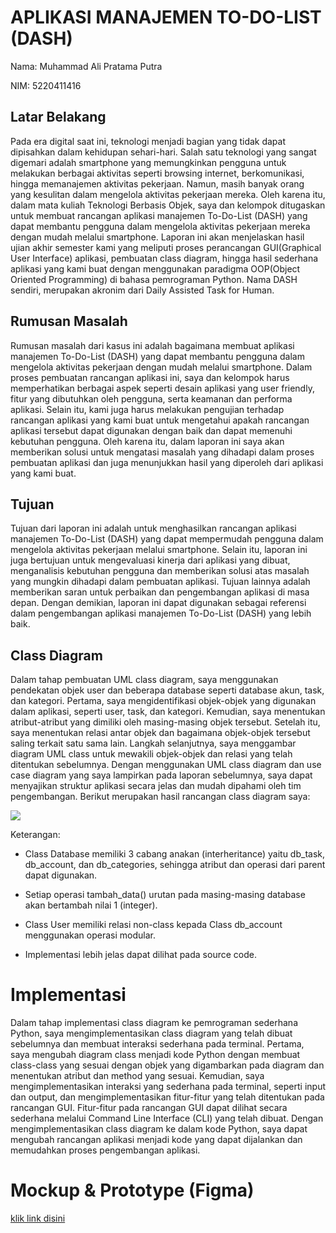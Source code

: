 # APLIKASI MANAJEMEN TO-DO-LIST (DASH)
Nama: Muhammad Ali Pratama Putra

NIM: 5220411416

## Latar Belakang
Pada era digital saat ini, teknologi menjadi bagian yang tidak dapat dipisahkan dalam kehidupan sehari-hari. Salah satu teknologi yang sangat digemari adalah smartphone yang memungkinkan pengguna untuk melakukan berbagai aktivitas seperti browsing internet, berkomunikasi, hingga memanajemen aktivitas pekerjaan. Namun, masih banyak orang yang kesulitan dalam mengelola aktivitas pekerjaan mereka. Oleh karena itu, dalam mata kuliah Teknologi Berbasis Objek, saya dan kelompok ditugaskan untuk membuat rancangan aplikasi manajemen To-Do-List (DASH) yang dapat membantu pengguna dalam mengelola aktivitas pekerjaan mereka dengan mudah melalui smartphone. Laporan ini akan menjelaskan hasil ujian akhir semester kami yang meliputi proses perancangan GUI(Graphical User Interface) aplikasi, pembuatan class diagram, hingga hasil sederhana aplikasi yang kami buat dengan menggunakan paradigma OOP(Object Oriented Programming) di bahasa pemrograman Python. Nama DASH sendiri, merupakan akronim dari Daily Assisted Task for Human.

## Rumusan Masalah
Rumusan masalah dari kasus ini adalah bagaimana membuat aplikasi manajemen To-Do-List (DASH) yang dapat membantu pengguna dalam mengelola aktivitas pekerjaan dengan mudah melalui smartphone. Dalam proses pembuatan rancangan aplikasi ini, saya dan kelompok harus memperhatikan berbagai aspek seperti desain aplikasi yang user friendly, fitur yang dibutuhkan oleh pengguna, serta keamanan dan performa aplikasi. Selain itu, kami juga harus melakukan pengujian terhadap rancangan aplikasi yang kami buat untuk mengetahui apakah rancangan aplikasi tersebut dapat digunakan dengan baik dan dapat memenuhi kebutuhan pengguna. Oleh karena itu, dalam laporan ini saya akan memberikan solusi untuk mengatasi masalah yang dihadapi dalam proses pembuatan aplikasi dan juga menunjukkan hasil yang diperoleh dari aplikasi yang kami buat.

## Tujuan
Tujuan dari laporan ini adalah untuk menghasilkan rancangan aplikasi manajemen To-Do-List (DASH) yang dapat mempermudah pengguna dalam mengelola aktivitas pekerjaan melalui smartphone. Selain itu, laporan ini juga bertujuan untuk mengevaluasi kinerja dari aplikasi yang dibuat, menganalisis kebutuhan pengguna dan memberikan solusi atas masalah yang mungkin dihadapi dalam pembuatan aplikasi. Tujuan lainnya adalah memberikan saran untuk perbaikan dan pengembangan aplikasi di masa depan. Dengan demikian, laporan ini dapat digunakan sebagai referensi dalam pengembangan aplikasi manajemen To-Do-List (DASH) yang lebih baik.

## Class Diagram
Dalam tahap pembuatan UML class diagram, saya menggunakan pendekatan objek user dan beberapa database seperti database akun, task, dan kategori. Pertama, saya mengidentifikasi objek-objek yang digunakan dalam aplikasi, seperti user, task, dan kategori. Kemudian, saya menentukan atribut-atribut yang dimiliki oleh masing-masing objek tersebut. Setelah itu, saya menentukan relasi antar objek dan bagaimana objek-objek tersebut saling terkait satu sama lain. Langkah selanjutnya, saya menggambar diagram UML class untuk mewakili objek-objek dan relasi yang telah ditentukan sebelumnya. Dengan menggunakan UML class diagram dan use case diagram yang saya lampirkan pada laporan sebelumnya, saya dapat menyajikan struktur aplikasi secara jelas dan mudah dipahami oleh tim pengembangan. Berikut merupakan hasil rancangan class diagram saya:

![](https://i.ibb.co/9tc3Cxr/a.png)

Keterangan:

- Class Database memiliki 3 cabang anakan (interheritance) yaitu db_task, db_account, dan db_categories, sehingga atribut dan operasi dari parent dapat digunakan.

- Setiap operasi tambah_data() urutan pada masing-masing database akan bertambah nilai 1 (integer).

- Class User memiliki relasi non-class kepada Class db_account menggunakan operasi modular.

- Implementasi lebih jelas dapat dilihat pada source code.

# Implementasi
Dalam tahap implementasi class diagram ke pemrograman sederhana Python, saya mengimplementasikan class diagram yang telah dibuat sebelumnya dan membuat interaksi sederhana pada terminal. Pertama, saya mengubah diagram class menjadi kode Python dengan membuat class-class yang sesuai dengan objek yang digambarkan pada diagram dan menentukan atribut dan method yang sesuai. Kemudian, saya mengimplementasikan interaksi yang sederhana pada terminal, seperti input dan output, dan mengimplementasikan fitur-fitur yang telah ditentukan pada rancangan GUI. Fitur-fitur pada rancangan GUI dapat dilihat secara sederhana melalui Command Line Interface (CLI) yang telah dibuat. Dengan mengimplementasikan class diagram ke dalam kode Python, saya dapat mengubah rancangan aplikasi menjadi kode yang dapat dijalankan dan memudahkan proses pengembangan aplikasi.

# Mockup & Prototype (Figma)
[klik link disini](https://www.figma.com/proto/kIHgFN461hM7wabDvcWmut/Tugas-Kelompok-TBO-w11)
